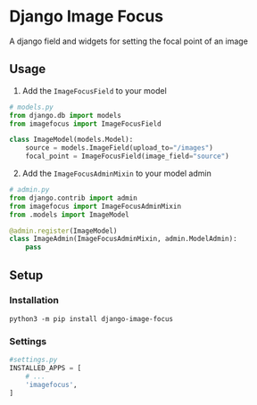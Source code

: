 # Django Image Focus

A django field and widgets for setting the focal point of an image

## Usage

1. Add the `ImageFocusField` to your model

```python
# models.py
from django.db import models
from imagefocus import ImageFocusField

class ImageModel(models.Model):
    source = models.ImageField(upload_to="/images")
    focal_point = ImageFocusField(image_field="source")
```

2. Add the `ImageFocusAdminMixin` to your model admin

```python
# admin.py
from django.contrib import admin
from imagefocus import ImageFocusAdminMixin
from .models import ImageModel

@admin.register(ImageModel)
class ImageAdmin(ImageFocusAdminMixin, admin.ModelAdmin):
    pass
```


## Setup

### Installation

```shell
python3 -m pip install django-image-focus
```

### Settings

```python
#settings.py
INSTALLED_APPS = [
    # ...
    'imagefocus',
]
```